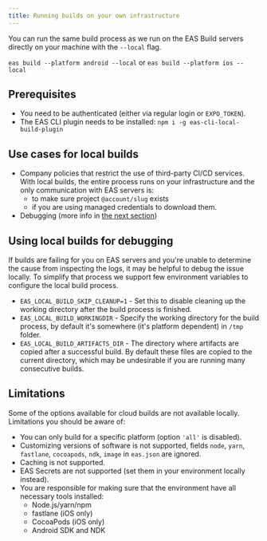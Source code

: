 ```yaml
---
title: Running builds on your own infrastructure
---
```


You can run the same build process as we run on the EAS Build servers directly on your machine with the `--local` flag.

`eas build --platform android --local` or `eas build --platform ios --local`


## Prerequisites

- You need to be authenticated (either via regular login or `EXPO_TOKEN`).
- The EAS CLI plugin needs to be installed: `npm i -g eas-cli-local-build-plugin`

## Use cases for local builds

- Company policies that restrict the use of third-party CI/CD services. With local builds, the entire process runs on your infrastructure and the only communication with EAS servers is:
  - to make sure project `@account/slug` exists
  - if you are using managed credentials to download them.
- Debugging (more info in [the next section](#using-local-builds-for-debugging))

## Using local builds for debugging

If builds are failing for you on EAS servers and you're unable to determine the cause from inspecting the logs, it may be helpful to debug the issue locally. To simplify that process we support few environment variables to configure the local build process.

- `EAS_LOCAL_BUILD_SKIP_CLEANUP=1` - Set this to disable cleaning up the working directory after the build process is finished.
- `EAS_LOCAL_BUILD_WORKINGDIR` - Specify the working directory for the build process, by default it's somewhere (it's platform dependent) in `/tmp` folder.
- `EAS_LOCAL_BUILD_ARTIFACTS_DIR` - The directory where artifacts are copied after a successful build. By default these files are copied to the current directory, which may be undesirable if you are running many consecutive builds.

## Limitations

Some of the options available for cloud builds are not available locally. Limitations you should be aware of:

- You can only build for a specific platform (option `'all'` is disabled).
- Customizing versions of software is not supported, fields `node`, `yarn`, `fastlane`, `cocoapods`, `ndk`, `image` in `eas.json` are ignored.
- Caching is not supported.
- EAS Secrets are not supported (set them in your environment locally instead).
- You are responsible for making sure that the environment have all necessary tools installed:
    - Node.js/yarn/npm
    - fastlane (iOS only)
    - CocoaPods (iOS only)
    - Android SDK and NDK
